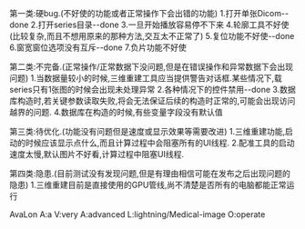 第一类:硬bug.(不好使的功能或者正常操作下会出错的功能)
1.打开单张Dicom--done
2.打开series目录--done
3.一旦开始播放容易停不下来
4.轮廓工具不好使(比较复杂,而且不想用原来的那种方法,交互太不正常了)
5.复位功能不好使--done
6.窗宽窗位选项没有互斥--done
7.负片功能不好使

第二类:不完备.(正常操作/正常数据下没问题,但是在错误操作和异常数据下会出现问题)
1.当数据量较小的时候,三维重建工具应当提供警告对话框.某些情况下,载series只有1张图的时候会出现未处理异常
2.各种情况下的控件禁用--done
3.数据库构造时,若关键参数读取失败,将会无法保证后续的构造时正常的,可能会出现访问越界的问题.
4.数据库在构造的时候,有些变量字段没有默认值

第三类:待优化.(功能没有问题但是速度或显示效果等需要改进)
1.三维重建功能,启动的时候应该显示点什么,而且计算过程中会阻塞所有的UI线程.
2.配准工具的启动速度太慢,默认图片不好看,计算过程中阻塞UI线程.

第四类:隐患.(目前测试没有发现问题,但是有理由相信可能在发布之后出现问题的隐患)
1.三维重建目前是直接使用的GPU管线,尚不清楚是否所有的电脑都能正常运行

AvaLon
A:a 
V:very 
A:advanced 
L:lightning/Medical-image 
O:operate 
